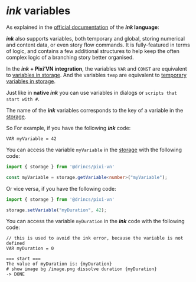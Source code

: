 # _ink_ variables

As explained in the [official documentation](https://github.com/inkle/ink/blob/master/Documentation/WritingWithInk.md#part-3-variables-and-logic) of the **_ink_ language**:

_**ink**_ also supports variables, both temporary and global, storing numerical and content data, or even story flow commands. It is fully-featured in terms of logic, and contains a few additional structures to help keep the often complex logic of a branching story better organised.

In the **_ink_ + Pixi’VN integration**, the variables `VAR` and `CONST` are equivalent to [variables in storage](/start/storage.md). And the variables `temp` are equivalent to [temporary variables in storage](/start/storage.md#temporary-storage).

Just like in **native _ink_** you can use variables in dialogs or `scripts that start with #`.

The name of the _**ink**_ variables corresponds to the key of a variable in the [storage](/start/storage.md).

So For example, if you have the following _**ink**_ code:

```ink
VAR myVariable = 42
```

You can access the variable `myVariable` in the [storage](/start/storage.md) with the following code:

```typescript
import { storage } from '@drincs/pixi-vn'

const myVariable = storage.getVariable<number>("myVariable");
```

Or vice versa, if you have the following code:

```typescript
import { storage } from '@drincs/pixi-vn'

storage.setVariable("myDuration", 42);
```

You can access the variable `myDuration` in the _**ink**_ code with the following code:

```ink
// this is used to avoid the ink error, because the variable is not defined
VAR myDuration = 0

=== start ===
The value of myDuration is: {myDuration}
# show image bg /image.png dissolve duration {myDuration}
-> DONE
```
